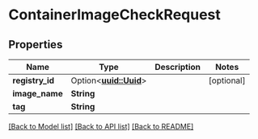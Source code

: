 # ContainerImageCheckRequest

## Properties

Name | Type | Description | Notes
------------ | ------------- | ------------- | -------------
**registry_id** | Option<[**uuid::Uuid**](uuid::Uuid.md)> |  | [optional]
**image_name** | **String** |  | 
**tag** | **String** |  | 

[[Back to Model list]](../README.md#documentation-for-models) [[Back to API list]](../README.md#documentation-for-api-endpoints) [[Back to README]](../README.md)


